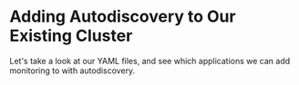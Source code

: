 # Adding Autodiscovery to Our Existing Cluster

Let's take a look at our YAML files, and see which applications we can add monitoring to with autodiscovery.

